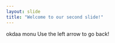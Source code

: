 ```yaml
---
layout: slide
title: "Welcome to our second slide!"
---
```

okdaa monu
Use the left arrow to go back!
